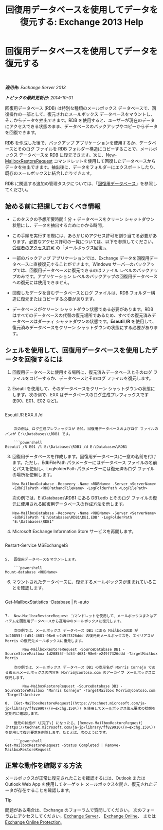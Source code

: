 ﻿---
title: '回復用データベースを使用してデータを復元する: Exchange 2013 Help'
TOCTitle: 回復用データベースを使用してデータを復元する
ms:assetid: d64c18e7-16af-4bd8-a5c5-01206984d4d1
ms:mtpsurl: https://technet.microsoft.com/ja-jp/library/Ee332351(v=EXCHG.150)
ms:contentKeyID: 48270110
ms.date: 05/23/2018
mtps_version: v=EXCHG.150
ms.translationtype: MT
---

# 回復用データベースを使用してデータを復元する

 

_**適用先:** Exchange Server 2013_

_**トピックの最終更新日:** 2014-10-01_

回復用データベース (RDB) は特別な種類のメールボックス データベースで、回復操作の一部として、復元されたメールボックス データベースをマウントし、そこからデータを抽出できます。RDB を使用すると、ユーザーが現在のデータにアクセスできる状態のまま、データベースのバックアップやコピーからデータを回復できます。

RDB を作成した後で、バックアップ アプリケーションを使用するか、データベースとそのログ ファイルを RDB フォルダー構造にコピーすることで、メールボックス データベースを RDB に復元できます。次に、[New-MailboxRestoreRequest](https://technet.microsoft.com/ja-jp/library/ff829875\(v=exchg.150\)) コマンドレットを使用して回復したデータベースからデータを抽出できます。抽出後に、データをフォルダーにエクスポートしたり、既存のメールボックスに結合したりできます。

RDB に関連する追加の管理タスクについては、「[回復用データベース](recovery-databases-exchange-2013-help.md)」を参照してください。

## 始める前に把握しておくべき情報

  - このタスクの予想所要時間:1 分 + データベースをクリーン シャットダウン状態にし、データを抽出するためにかかる時間。

  - この手順を実行する際には、あらかじめアクセス許可を割り当てる必要があります。必要なアクセス許可の一覧については、以下を参照してください。 [受信者のアクセス許可](recipients-permissions-exchange-2013-help.md) の「メールボックス回復」。

  - 一部のバックアップ アプリケーションでは、Exchange データを回復用データベースに直接復元することができます。Windows サーバーのバックアップでは、回復用データベースに復元できるのはファイル レベルのバックアップのみです。アプリケーション レベルのバックアップの回復用データベースへの復元には使用できません。

  - 回復したデータを含むデータベースとログ ファイルは、RDB フォルダー構造に復元またはコピーする必要があります。

  - データベースがクリーン シャットダウン状態である必要があります。RDB はすべてのデータベースの代替の復元場所であるため、すべての復元済みデータベースはダーティ シャットダウンの状態です。**Eseutil /R** を使用して、復元済みデータベースをクリーン シャットダウンの状態にする必要があります。

## シェルを使用して、回復用データベースを使用したデータを回復するには

1.  回復用データベースに使用する場所に、復元済みデータベースとそのログ ファイルをコピーするか、データベースとそのログ ファイルを復元します。

2.  Eseutil を使用して、そのデータベースをクリーン シャットダウンの状態にします。次の例で、EXX はデータベースのログ生成プレフィックスです (E00、E01、E02 など)。
    
    ```powershell
Eseutil /R EXX /l <RDBLogFilePath> /d <RDBEdbFolder>
```
    
    次の例は、ログ生成プレフィックスが E01、回復用データベースおよびログ ファイルのパスが E:\\Databases\\RDB1 です。
    
    ```powershell
Eseutil /R E01 /l E:\Databases\RDB1 /d E:\Databases\RDB1
```

3.  回復用データベースを作成します。回復用データベースに一意の名前を付けます。ただし、EdbFilePath パラメーターにはデータベース ファイルの名前とパスを使用し、LogFolderPath パラメーターには復元済みログ ファイルの場所を使用します。
    
        New-MailboxDatabase -Recovery -Name <RDBName> -Server <ServerName> -EdbFilePath <RDBPathandFileName> -LogFolderPath <LogFilePath>
    
    次の例では、E:\\Databases\\RDB1 にある DB1.edb とそのログ ファイルの復元に使用される回復用データベースの作成方法を示します。
    
        New-MailboxDatabase -Recovery -Name <RDBName> -Server <ServerName> -EdbFilePath "E:\Databases\RDB1\DB1.EDB" -LogFolderPath "E:\Databases\RDB1"

4.  Microsoft Exchange Information Store サービスを再開します。
    
    ```powershell
Restart-Service MSExchangeIS
```

5.  回復用データベースをマウントします。
    
    ```powershell
Mount-database <RDBName>
```

6.  マウントされたデータベースに、復元するメールボックスが含まれていることを確認します。
    
    ```powershell
Get-MailboxStatistics -Database <RDBName> | ft -auto
```

7.  New-MailboxRestoreRequest コマンドレットを使用して、メールボックスまたはアイテムを回復用データベースから運用中のメールボックスに復元します。
    
    次の例では、メールボックス データベース DB1 にある MailboxGUID が 1d20855f-fd54-4681-98e6-e249f7326ddd の復元元メールボックスを、エイリアスが Morris の復元先メールボックスに復元します。
    
        New-MailboxRestoreRequest -SourceDatabase DB1 -SourceStoreMailbox 1d20855f-fd54-4681-98e6-e249f7326ddd -TargetMailbox Morris
    
    次の例では、メールボックス データベース DB1 の表示名が Morris Cornejo である復元元メールボックスの内容を Morris@contoso.com のアーカイブ メールボックスに復元します。
    
        New-MaiboxRestoreRequest -SourceDatabase DB1 -SourceStoreMailbox "Morris Cornejo" -TargetMailbox Morris@contoso.com -TargetIsArchive

8.  [Get-MailboxRestoreRequest](https://technet.microsoft.com/ja-jp/library/ff829907\(v=exchg.150\)) を使用してメールボックス復元要求の状態を定期的に確認します。
    
    復元の状態が \[完了\] になったら、[Remove-MailboxRestoreRequest](https://technet.microsoft.com/ja-jp/library/ff829910\(v=exchg.150\)) を使用して復元要求を削除します。たとえば、次のようにです。
    
    ```powershell
Get-MailboxRestoreRequest -Status Completed | Remove-MailboxRestoreRequest
```

## 正常な動作を確認する方法

メールボックスが正常に復元されたことを確認するには、Outlook または Outlook Web App を使用してターゲット メールボックスを開き、復元されたデータが存在することを確認します。


> [!TIP]
> 問題がある場合は、Exchange のフォーラムで質問してください。 次のフォーラムにアクセスしてください。<A href="https://go.microsoft.com/fwlink/p/?linkid=60612">Exchange Server</A>、 <A href="https://go.microsoft.com/fwlink/p/?linkid=267542">Exchange Online</A>、 または <A href="https://go.microsoft.com/fwlink/p/?linkid=285351">Exchange Online Protection</A>。


